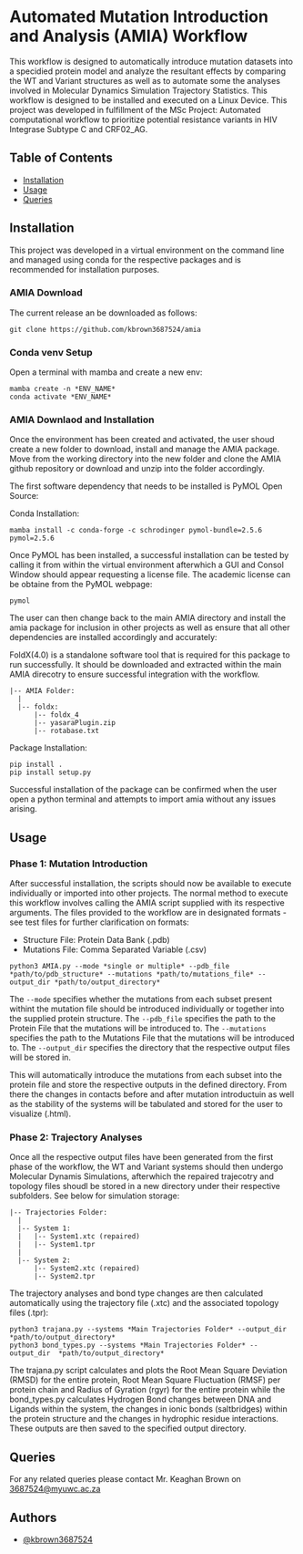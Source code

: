 # Automated Mutation Introduction and Analysis (AMIA) Workflow
This workflow is designed to automatically introduce mutation datasets into a specidied protein model and analyze the resultant effects by comparing the WT and Variant structures as well as to automate some the analyses involved in Molecular Dynamics Simulation Trajectory Statistics. This workflow is designed to be installed and executed on a Linux Device. This project was developed in fulfillment of the MSc Project:  Automated computational workflow to prioritize potential resistance variants in HIV Integrase Subtype C and CRF02_AG.



## Table of Contents

 * [Installation](#installation)
 * [Usage](#usage)
 * [Queries](#queries)
## Installation
This project was developed in a virtual environment on the command line and managed using conda for the respective packages and is recommended for installation purposes. 

### AMIA Download
The current release an be downloaded as follows:
```
git clone https://github.com/kbrown3687524/amia
```

### Conda venv Setup
Open a terminal with mamba and create a new env:
```
mamba create -n *ENV_NAME*
conda activate *ENV_NAME*
```
### AMIA Downlaod and Installation
Once the environment has been created and activated, the user shoud create a new folder to download, install and manage the AMIA package. Move from the working directory into the new folder and clone the AMIA github repository or download and unzip into the folder accordingly.

The first software dependency that needs to be installed is PyMOL Open Source:

Conda Installation:
```
mamba install -c conda-forge -c schrodinger pymol-bundle=2.5.6 pymol=2.5.6
```
Once PyMOL has been installed, a successful installation can be tested by calling it from within the virtual environment afterwhich a GUI and Consol Window should appear requesting a license file. The academic license can be obtaine from the PyMOL webpage:

```
pymol
```

The user can then change back to the main AMIA directory and install the amia package for inclusion in other projects as well as ensure that all other dependencies are installed accordingly and accurately:

FoldX(4.0) is a standalone software tool that is required for this package to run successfully. It should be downloaded and extracted within the main AMIA direcotry to ensure successful integration with the workflow.
```
|-- AMIA Folder:
  |  
  |-- foldx:
      |-- foldx_4
      |-- yasaraPlugin.zip
      |-- rotabase.txt
```

Package Installation:
```
pip install .
pip install setup.py
```
Successful installation of the package can be confirmed when the user open a python terminal and attempts to import amia without any issues arising.
## Usage

### Phase 1: Mutation Introduction
After successful installation, the scripts should now be available to execute individually or imported into other projects. The normal method to execute this workflow involves calling the AMIA script supplied with its respective arguments. The files provided to the workflow are in designated formats - see test files for further clarification on formats: 

* Structure File: Protein Data Bank (.pdb)
* Mutations File: Comma Separated Variable (.csv)

```
python3 AMIA.py --mode *single or multiple* --pdb_file *path/to/pdb_structure* --mutations *path/to/mutations_file* --output_dir *path/to/output_directory*
```
The ```--mode```  specifies whether the mutations from each subset present withint the mutation file should be introduced individually or together into the supplied protein structure. 
The ```--pdb_file``` specifies the path to the Protein File that the mutations will be introduced to. 
The ```--mutations``` specifies the path to the Mutations File that the mutations will be introduced to. 
The ```--output_dir``` specifies the directory that the respective output files will be stored in. 

This will automatically introduce the mutations from each subset into the protein file and store the respective outputs in the defined directory. From there the changes in contacts before and after mutation introductuin as well as the stability of the systems will be tabulated and stored for the user to visualize (.html).

### Phase 2: Trajectory Analyses
Once all the respective output files have been generated from the first phase of the workflow, the WT and Variant systems should then undergo Molecular Dynamis Simulations, afterwhich the repaired trajecotry and topology files shoudl be stored in a new directory under their respective subfolders. See below for simulation storage:

```
|-- Trajectories Folder:
  |
  |-- System 1:
  |   |-- System1.xtc (repaired)
  |   |-- System1.tpr
  |
  |-- System 2:
      |-- System2.xtc (repaired)
      |-- System2.tpr

``` 
The trajectory analyses and bond type changes are then calculated automatically using the trajectory file (.xtc) and the associated topology files (.tpr):

```
python3 trajana.py --systems *Main Trajectories Folder* --output_dir  *path/to/output_directory*
python3 bond_types.py --systems *Main Trajectories Folder* --output_dir  *path/to/output_directory*
```
The trajana.py script calculates and plots the Root Mean Square Deviation (RMSD) for the entire protein, Root Mean Square Fluctuation (RMSF) per protein chain and Radius of Gyration (rgyr) for the entire protein while the bond_types.py calculates Hydrogen Bond changes between DNA and Ligands within the system, the changes in ionic bonds (saltbridges) within the protein structure and the changes in hydrophic residue interactions. These outputs are then saved to the specified output directory.
## Queries
For any related queries please contact Mr. Keaghan Brown on 3687524@myuwc.ac.za
## Authors

- [@kbrown3687524](https://www.github.com/kbrown3687524)

